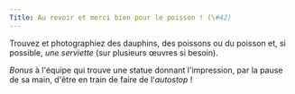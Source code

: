 ```yaml
---
Title: Au revoir et merci bien pour le poisson ! (\#42)
---
```


Trouvez et photographiez des dauphins, des poissons ou du poisson et, si possible, *une serviette* (sur plusieurs œuvres si besoin).

*Bonus* à l'équipe qui trouve une statue donnant l'impression, par la pause de sa main, d'être en train de faire de l'*autostop* !
